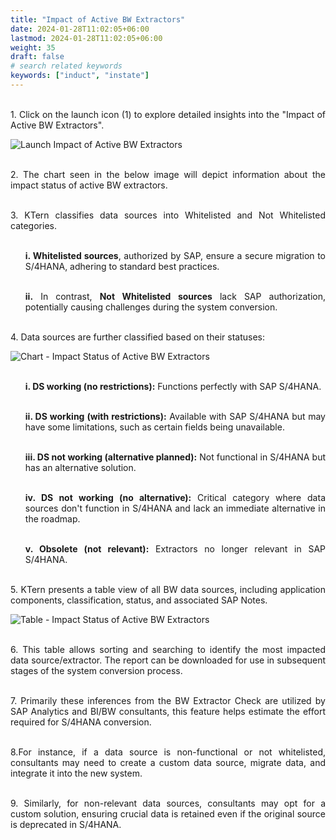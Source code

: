 ```yaml
---
title: "Impact of Active BW Extractors"
date: 2024-01-28T11:02:05+06:00
lastmod: 2024-01-28T11:02:05+06:00
weight: 35
draft: false
# search related keywords
keywords: ["induct", "instate"]
---
```

<div style='text-align: justify;'>

</br>1. Click on the launch icon (1) to explore detailed insights into the "Impact of Active BW Extractors".

![Launch Impact of Active BW Extractors](https://storage.googleapis.com/ktern-public-files/product-documentation/Digital%20Maps/111_launch_impact_of_active_bw_extractors_bw_assessment_digital_maps.png)

</br>2. The chart seen in the below image will depict information about the impact status of active BW extractors.

</br>3. KTern classifies data sources into Whitelisted and Not Whitelisted categories. 

<ul>

</br>**i. Whitelisted sources**, authorized by SAP, ensure a secure migration to S/4HANA, adhering to standard best practices. 

</br>**ii.** In contrast, **Not Whitelisted sources** lack SAP authorization, potentially causing challenges during the system conversion.
</ul>

</br>4. Data sources are further classified based on their statuses:

![Chart - Impact Status of Active BW Extractors](https://storage.googleapis.com/ktern-public-files/product-documentation/Digital%20Maps/112_impact_of_active_bw_extractors_bw_assessment_digital_maps.png)

<ul>

</br>**i. DS working (no restrictions):** Functions perfectly with SAP S/4HANA.

</br>**ii. DS working (with restrictions):** Available with SAP S/4HANA but may have some limitations, such as certain fields being unavailable.

</br>**iii. DS not working (alternative planned):** Not functional in S/4HANA but has an alternative solution.

</br>**iv. DS not working (no alternative):** Critical category where data sources don't function in S/4HANA and lack an immediate alternative in the roadmap.

</br>**v. Obsolete (not relevant):** Extractors no longer relevant in SAP S/4HANA.
</ul>

</br>5. KTern presents a table view of all BW data sources, including application components, classification, status, and associated SAP Notes. 

![Table - Impact Status of Active BW Extractors](https://storage.googleapis.com/ktern-public-files/product-documentation/Digital%20Maps/113_table_impact_of_active_bw_extractors_bw_assessment_digital_maps.png)

</br>6. This table allows sorting and searching to identify the most impacted data source/extractor. The report can be downloaded for use in subsequent stages of the system conversion process.

</br>7. Primarily these inferences from the BW Extractor Check are utilized by SAP Analytics and BI/BW consultants, this feature helps estimate the effort required for S/4HANA conversion. 

</br>8.For instance, if a data source is non-functional or not whitelisted, consultants may need to create a custom data source, migrate data, and integrate it into the new system. 

</br>9. Similarly, for non-relevant data sources, consultants may opt for a custom solution, ensuring crucial data is retained even if the original source is deprecated in S/4HANA.

</div>